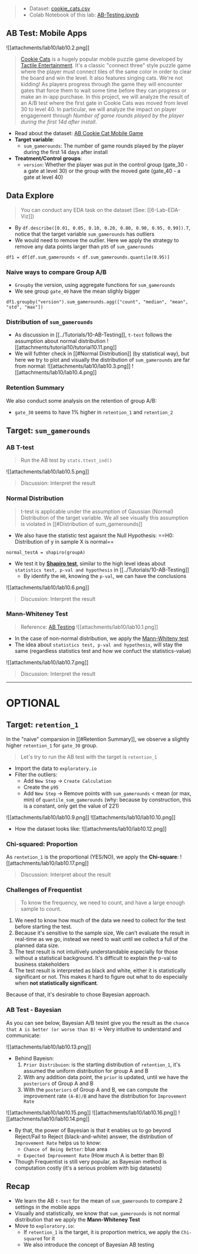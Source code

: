 > - Dataset: [cookie_cats.csv](https://www.kaggle.com/yufengsui/mobile-games-ab-testing)
> - Colab Notebook of this lab: [AB-Testing.ipynb](https://colab.research.google.com/drive/1swOr63N4jY8jWB1I-WelAbmLUHZrRBzv?usp=sharing)

## AB Test: Mobile Apps

![[attachments/lab10/lab10.2.png]]

> [Cookie Cats](https://www.facebook.com/cookiecatsgame) is a hugely popular mobile puzzle game developed by [Tactile Entertainment](http://tactile.dk). 
> It's a classic "connect three" style puzzle game where the player must connect tiles of the same color in order to clear the board and win the level. It also features singing cats. We're not kidding! As players progress through the game they will encounter gates that force them to wait some time before they can progress or make an in-app purchase. 
> In this project, we will analyze the result of an A/B test where the first gate in Cookie Cats was moved from level 30 to level 40. In particular, we will analyze the impact on player engagement through _Number of game rounds played by the player during the first 14d after install_. 

- Read about the dataset: [AB Cookie Cat Mobile Game](https://www.kaggle.com/yufengsui/mobile-games-ab-testing)
- **Target variable**: 
	- `sum_gamerounds`: The number of game rounds played by the player during the first 14 days after install
- **Treatment/Control groups**:
	- `version`: Whether the player was put in the control group (gate_30 - a gate at level 30) or the group with the moved gate (gate_40 - a gate at level 40)

## Data Explore
> You can conduct any EDA task on the dataset (See: [[6-Lab-EDA-Viz]]) 
- By `df.describe([0.01, 0.05, 0.10, 0.20, 0.80, 0.90, 0.95, 0.99]).T`, notice that the target variable `sum_gamerounds` has outliers
- We would need to remove the outlier. Here we apply the strategy to remove any data points larger than `p95` of `sum_gamerounds` 
```
df1 = df[df.sum_gamerounds < df.sum_gamerounds.quantile(0.95)]
```
### Naive ways to compare Group A/B
- `Groupby` the version, using aggregate functions for `sum_gamerounds`
- We see group `gate_40` have the mean slighly bigger
```
df1.groupby("version").sum_gamerounds.agg(["count", "median", "mean", "std", "max"])
```
### Distribution of `sum_gamerounds`
- As discussion in [[../Tutorials/10-AB-Testing]], `t-test` follows the assumption about normal distribution
![[attachments/tutorial10/tutorial10.11.png]]
- We will futhter check in [[#Normal Distribution]] (by statistical way), but here we try to plot and visually the distribution of `sum_gamerounds` are far from normal:
![[attachments/lab10/lab10.3.png]]
![[attachments/lab10/lab10.4.png]]

### Retention Summary
We also conduct some analysis on the retention of group A/B:
- `gate_30` seems to have 1% higher in `retention_1` and `retention_2`

## Target: `sum_gamerounds`
### AB T-test
> Run the AB test by `stats.ttest_ind()`

![[attachments/lab10/lab10.5.png]]

> Discussion: Interpret the result 

### Normal Distribution
> t-test is applicable under the assumption of Gaussian (Normal) Distribution of the target variable. We all see visually this assumption is violated in [[#Distribution of sum_gamerounds]]
- We also have the statistic test agaisnt the Null Hypothesis: ==H0: Distribution of y in sample X is normal==
```
normal_testA = shapiro(groupA)
```
- We test it by [**Shapiro test**](https://docs.scipy.org/doc/scipy/reference/generated/scipy.stats.shapiro.html), similar to the high level ideas about `statistics test, p-val and hypothesis` in [[../Tutorials/10-AB-Testing]]
	- By identify the `H0`, knowing the `p-val`, we can have the conclusions

![[attachments/lab10/lab10.6.png]]

> Discussion: Interpret the result

### Mann-Whiteney Test
> Reference: [AB Testing](https://en.wikipedia.org/wiki/A/B_testing)
![[attachments/lab10/lab10.1.png]]
- In the case of non-normal distribution, we apply the [Mann-Whiteny test](https://docs.scipy.org/doc/scipy/reference/generated/scipy.stats.mannwhitneyu.html?highlight=mann#scipy.stats.mannwhitneyu)
- The idea about `statistics test, p-val and hypothesis`, will stay the same (regardless statistics test and how we confuct the statistics-value)

![[attachments/lab10/lab10.7.png]]

> Discussion: Interpret the result
---

# OPTIONAL
## Target: `retention_1`
In the "naive" comparsion in [[#Retention Summary]], we observe a slightly higher `retention_1` for `gate_30` group.
> Let's try to run the AB test with the target is `retention_1`

- Import the data to `exploratory.io`
- Filter the outliers:
	- Add `New Step` -> `Create Calculation`
	- Create the `p95`
	- Add `New Step` -> Remove points with `sum_gamerounds` < mean (or max, min) of `quantile_sum_gamerounds` (why: because by construction, this is a constant, only get the value of 221)
	
![[attachments/lab10/lab10.9.png]]
![[attachments/lab10/lab10.10.png]]

- How the dataset looks like:
![[attachments/lab10/lab10.12.png]]

### Chi-squared: Proportion
As `rentetion_1` is the proportional (YES/NO), we apply the **Chi-square**:
![[attachments/lab10/lab10.17.png]]
> Discussion: Interpret about the result

### Challenges of Frequentist
> To know the frequency, we need to count, and have a large enough sample to count.

1.  We need to know how much of the data we need to collect for the test before starting the test.
2.  Because it's sensitive to the sample size, We can’t evaluate the result in real-time as we go, instead we need to wait until we collect a full of the planned data size.
3.  The test result is not intuitively understandable especially for those without a statistical background. It's difficult to explain the p-val to business stakeholders
4.  The test result is interpreted as black and white, either it is statistically significant or not. This makes it hard to figure out what to do especially when **not statistically significant**.

Because of that, it's desirable to chose Bayesian approach.

### AB Test - Bayesian
As you can see below, Bayesian A/B tesint give you the result as the `chance that A is better (or worse than B)` -> Very intuitive to understand and communicate:

![[attachments/lab10/lab10.13.png]]


- Behind Bayeisn:
	1. `Prior Distribuion`: is the starting distribution of `retention_1`, it's assumed the uniform distribution for group A and B
	2. With any addition data point, the `prior` is updated, until we have the `posteriors` of Group A and B
	3. With the `posteriors` of Group A and B, we can compute the improvement rate `(A-B)/B` and have the distribution for `Improvement Rate`

![[attachments/lab10/lab10.15.png]]
![[attachments/lab10/lab10.16.png]]
![[attachments/lab10/lab10.14.png]]
- By that, the power of Bayesian is that it enables us to go beyond Reject/Fail to Reject (black-and-white) answer, the distribution of `Improvement Rate` helps us to know:
	- `Chance of Being Better`: blue area
	- `Expected Improvement Rate` (How much A is better than B)
- Though Frequentist is still very popular, as Bayesian method is computation costly (it's a serious problem with big datasets)

## Recap
- We learn the AB `t-test` for the mean of `sum_gamerounds` to compare 2 settings in the mobile apps
- Visually and statistically, we know that `sum_gamerounds` is not normal distribution that we apply the **Mann-Whiteney Test**
- Move to `exploratory.io`:
	- If `retention_1` is the target, it is proportion metrics, we apply the `Chi-squared` for it
	- We also introduce the concept of Bayesian AB testing